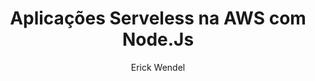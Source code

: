 ---
thumbnail: assets/img/courses/aws.png
title: Aplicações Serveless na AWS com Node.Js
description: Seja um profissional completo em tecnologias cloud computing
level: Avançado
authorImage: assets/img/authors/erick-wendel.png
author: Erick Wendel
price: 400
discount: 329,90
---